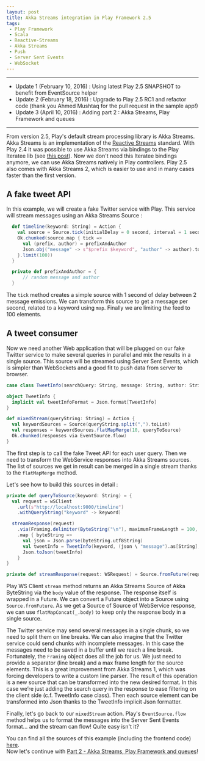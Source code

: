 ```yaml
---
layout: post
title: Akka Streams integration in Play Framework 2.5
tags:
 - Play Framework
 - Scala
 - Reactive-Streams
 - Akka Streams
 - Push
 - Server Sent Events
 - WebSocket
---
```


---

 * Update 1 (February 10, 2016) : Using latest Play 2.5 SNAPSHOT to benefit from EventSource helper
 * Update 2 (February 18, 2016) : Upgrade to Play 2.5 RC1 and refactor code (thank you Ahmed Mushtaq for the pull request in the sample app!)
 * Update 3 (April 10, 2016) : Adding part 2 : Akka Streams, Play Framework and queues

---

From version 2.5, Play's default stream processing library is Akka Streams. Akka Streams is an implementation of the [Reactive Streams](http://www.reactive-streams.org/) standard.
With Play 2.4 it was possible to use Akka Streams via bindings to the Play Iteratee lib (see [this post](http://loicdescotte.github.io/posts/play-akka-streams-twitter)).
Now we don't need this Iteratee bindings anymore, we can use Akka Streams natively in Play controllers. Play 2.5 also comes with Akka Streams 2, which is easier to use and in many cases faster than the first version.

## A fake tweet API

In this example, we will create a fake Twitter service with Play. This service will stream messages using an Akka Streams Source :

```scala
  def timeline(keyword: String) = Action {
    val source = Source.tick(initialDelay = 0 second, interval = 1 second, tick = "tick")
    Ok.chunked(source.map { tick =>
      val (prefix, author) = prefixAndAuthor
      Json.obj("message" -> s"$prefix $keyword", "author" -> author).toString + "\n"
    }.limit(100))
  }

  private def prefixAndAuthor = {
      // random message and author
  }
```

The `tick` method creates a simple source with 1 second of delay between 2 message emissions. We can transform this source to get a message per second, related to a keyword using `map`. Finally we are limiting the feed to 100 elements.

## A tweet consumer

Now we need another Web application that will be plugged on our fake Twitter service to make several queries in parallel and mix the results in a single source. This source will be streamed using Server Sent Events, which is simpler than WebSockets and a good fit to push data from server to browser.

```scala
case class TweetInfo(searchQuery: String, message: String, author: String)

object TweetInfo {
  implicit val tweetInfoFormat = Json.format[TweetInfo]
}

def mixedStream(queryString: String) = Action {
  val keywordSources = Source(queryString.split(",").toList)
  val responses = keywordSources.flatMapMerge(10, queryToSource)
  Ok.chunked(responses via EventSource.flow)
}
```

The first step is to call the fake Tweet API for each user query. Then we need to transform the WebService responses into Akka Streams sources.
The list of sources we get in result can be merged in a single stream thanks to the `flatMapMerge` method.

Let's see how to build this sources in detail :

```scala
private def queryToSource(keyword: String) = {
  val request = wSClient
    .url(s"http://localhost:9000/timeline")
    .withQueryString("keyword" -> keyword)

  streamResponse(request)
    .via(Framing.delimiter(ByteString("\n"), maximumFrameLength = 100, allowTruncation = true))
    .map { byteString =>
      val json = Json.parse(byteString.utf8String)
      val tweetInfo = TweetInfo(keyword, (json \ "message").as[String], (json \ "author").as[String])
      Json.toJson(tweetInfo)
    }
}

private def streamResponse(request: WSRequest) = Source.fromFuture(request.stream()).flatMapConcat(_.body)
```

Play WS Client `stream` method returns an Akka Streams Source of Akka ByteString via the `body` value of the response. The response itself is wrapped in a Future.
We can convert a Future object into a Source using `Source.fromFuture`. As we get a Source of Source of WebService response, we can use `flatMapConcat(_.body)` to keep only the response body in a single source.

The Twitter service may send several messages in a single chunk, so we need to split them on line breaks.
We can also imagine that the Twitter service could send chunks with incomplete messages. In this case the messages need to be saved in a buffer until we reach a line break.
Fortunately, the `Framing` object does all the job for us. We just need to provide a separator (line break) and a max frame length for the source elements. This is a great improvement from Akka Streams 1, which was forcing developers to write a custom line parser.
The result of this operation is a new source that can be transformed into the new desired format. In this case we’re just adding the search query in the response to ease filtering on the client side (c.f. TweetInfo case class). Then each source element can be transformed into Json thanks to the TweetInfo implicit Json formatter.

Finally, let's go back to our `mixedStream` action. Play's `EventSource.flow` method helps us to format the messages into the Server Sent Events format... and the stream can flow! Quite easy isn't it?

You can find all the sources of this example (including the frontend code) [here](http://github.com/loicdescotte/touiteur).  
Now let's continue with [Part 2 - Akka Streams, Play Framework and queues](http://loicdescotte.github.io/posts/play-akka-streams-queue)!
